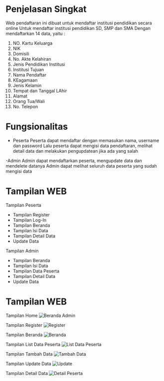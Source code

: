 # Penjelasan Singkat
Web pendaftaran ini dibuat untuk mendaftar institusi pendidikan secara online
Untuk mendaftar institusi pendidikan SD, SMP dan SMA
Dengan mendaftarkan 14 data, yaitu :
1. NO. Kartu Keluarga
2. NIK
3. Domisili
4. No. Akte Kelahiran
5. Jenis Pendidikan Institusi
6. Institusi Tujuan
7. Nama Pendaftar
8. KEagamaan
9. Jenis Kelamin
10. Tempat dan Tanggal LAhir
11. Alamat
12. Orang Tua/Wali
13. No. Telepon

# Fungsionalitas
- Peserta
Peserta dapat mendaftar dengan memasukan nama, username dan password
Lalu peserta dapat mengisi data pendaftaran, melihat detail data dan melakukan pengupdatean jika ada yang salah

-Admin
Admin dapat mendaftarkan peserta, mengupdate data dan mendelete datanya
Admin dapat melihat seluruh data peserta yang sudah mengisi data

# Tampilan WEB
Tampilan Peserta
- Tampilan Register
- Tampilan Log-In
- Tampilan Beranda
- Tampilan Isi Data
- Tampilan Detail Data
- Update Data

Tampilan Admin
- Tampilan Beranda
- Tampilan Isi Data
- Tampilan Data Peserta
- Tampilan Detail Data
- Update Data

# Tampilan WEB

Tampilan Home
![Beranda Admin](https://user-images.githubusercontent.com/76039896/176996108-9e94f516-137f-4edd-8328-f213e6244f11.PNG)

Tampilan Register
![Register](https://user-images.githubusercontent.com/76039896/176996209-9b4ad66e-d22d-4293-8082-59b3f5402af7.PNG)

Tampilan Beranda
![Beranda](https://user-images.githubusercontent.com/76039896/176996142-962947ee-65d5-4706-80ff-e577c73842b1.PNG)

Tampilan List Data Peserta
![List Data Peserta](https://user-images.githubusercontent.com/76039896/176996158-c8e2fb20-36e6-4e87-9d1a-b92f02970fbf.PNG)

Tampilan Tambah Data
![Tambah Data](https://user-images.githubusercontent.com/76039896/176996173-00e6c2a2-c46f-449f-905a-165f801b4f21.PNG)

Tampilan Update Data
![Update](https://user-images.githubusercontent.com/76039896/176996184-4a8c9623-3504-47aa-9a52-f2ab733fbb8b.PNG)

Tampilan Detail Data
![Detail Peserta](https://user-images.githubusercontent.com/76039896/176996199-a00cc70d-c13e-4364-a833-4d3496936a27.PNG)
